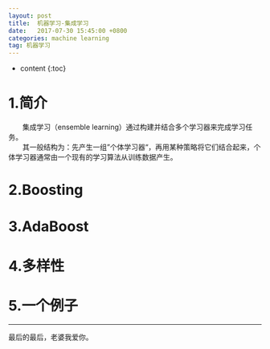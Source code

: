 ```yaml
---
layout: post
title:  机器学习-集成学习
date:   2017-07-30 15:45:00 +0800
categories: machine learning
tag: 机器学习
---
```


* content
{:toc}



1.简介
====================================

&emsp;&emsp;集成学习（ensemble learning）通过构建并结合多个学习器来完成学习任务。<br>
&emsp;&emsp;其一般结构为：先产生一组”个体学习器“，再用某种策略将它们结合起来，个体学习器通常由一个现有的学习算法从训练数据产生。

2.Boosting
====================================


3.AdaBoost
====================================


4.多样性
====================================


5.一个例子
====================================




<hr>
​最后的最后，老婆我爱你。








